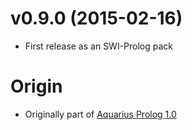 # v0.9.0 (2015-02-16)

  * First release as an SWI-Prolog pack

# Origin

  * Originally part of [Aquarius Prolog 1.0](https://www.info.ucl.ac.be/~pvr/aquarius.html)
